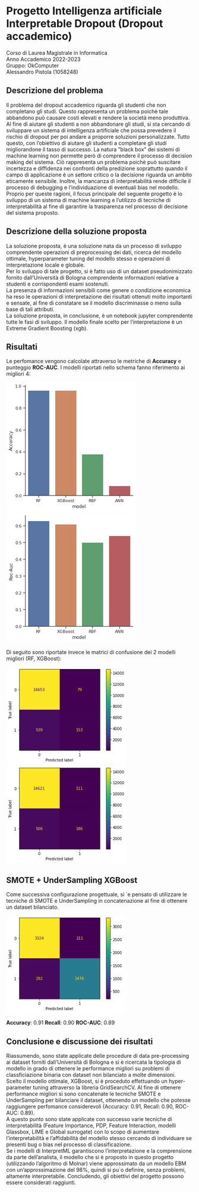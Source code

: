 # Progetto Intelligenza artificiale  Interpretable Dropout (Dropout  accademico)

Corso di Laurea Magistrale in Informatica  
Anno Accademico 2022-2023  
Gruppo:  OkComputer  
Alessandro Pistola (1058248)

## Descrizione del problema
Il problema del dropout accademico riguarda gli studenti che non completano gli studi. Questo rappresenta un problema poichè tale abbandono può causare costi elevati e rendere la società meno produttiva.  Al fine di aiutare gli studenti a non abbandonare gli studi, si sta cercando di sviluppare un sistema di intelligenza artificiale che possa prevedere il rischio di dropout per poi andare a proporre soluzioni personalizzate. Tutto questo, con l’obiettivo di aiutare gli studenti a completare gli studi migliorandone il tasso di successo.
La natura ”black box” dei sistemi di machine learning non permette però di comprendere il processo di decision making del sistema.
Ciò rappresenta un problema poichè può suscitare incertezza e diffidenza nei confronti della predizione soprattutto quando il campo di applicazione è un settore critico o la decisione riguarda un ambito eticamente sensibile.
Inoltre, la mancanza di interpretabilità rende difficile il processo di debugging e l’individuazione di eventuali bias nel modello.
Proprio per queste ragioni, il focus principale del seguente progetto è lo sviluppo di un sistema di machine learning e l’utilizzo di tecniche di interpretabilità al fine di garantire la trasparenza nel processo di decisione del sistema proposto.

## Descrizione della soluzione proposta
La soluzione proposta, è una soluzione nata da un processo di sviluppo comprendente operazioni di preprocessing dei dati, ricerca del modello ottimale, hyperparameter tuning del modello stesso e operazioni di interpretazione locale e globale.  
Per lo sviluppo di tale progetto, si è fatto uso di un dataset pseudonimizzato fornito  dall’Università di Bologna comprendente informazioni relative a studenti e corrispondenti esami sostenuti.  
La presenza di informazioni sensibili come genere o condizione economica ha reso le operazioni di interpretazione dei risultati ottenuti molto importanti e sensate, al fine di constatare se il modello discriminasse o meno sulla base di tali attributi.  
La soluzione proposta, in conclusione, è un notebook jupyter comprendente tutte le fasi di sviluppo. Il modello finale scelto per l’interpretazione è un Extreme Gradient Boosting (xgb).

## Risultati
Le perfomance vengono calcolate attraverso le metriche di **Accuracy** e punteggio **ROC-AUC**. 
I modelli riportati nello schema fanno riferimento ai migliori 4:

![Accuracy per i migliori 4 modelli](/readmeAssets/accuracy_4.png "Accuracy per i migliori 4 modelli")
![Roc-auc score per i migliori 4 modelli](/readmeAssets/roc_auc_4.png "ROC-AUC per i migliori 4 modelli")

Di seguito sono riportate invece le matrici di confusione dei 2 modelli migliori (RF, XGBoost):

![Matrice di confusione per XGBoost](/readmeAssets/confmat_xgboost.png "Matrice di confusione per XGBoost")
![Matrice di confusione per RF](/readmeAssets/confmat_rf.png "Matrice di confusione per RF")

## SMOTE + UnderSampling XGBoost
Come successiva configurazione progettuale, si `e pensato di utilizzare le tecniche di SMOTE e UnderSampling in concatenazione al fine di ottenere un dataset bilanciato.

![Matrice di confusione per XGBoost + smote + undersampling](/readmeAssets/xgboost_smote.png "Matrice di confusione per XGBoost + smote + undersampling")

**Accuracy**: 0.91
**Recall**: 0.90
**ROC-AUC**: 0.89

## Conclusione e discussione dei risultati
Riassumendo, sono state applicate delle procedure di data pre-processing ai dataset  forniti dall’Università di Bologna e si è ricercata la tipologia di modello in grado di  ottenere le performance migliori su problemi di classficiazione binaria con dataset  non bilanciato a molte dimensioni.  
Scelto il modello ottimale, XGBoost, si è proceduto effettuando un hyper-parameter  tuning attraverso la libreria GridSearchCV. Al fine di ottenere performance migliori  si sono concatenate le tecniche SMOTE e UnderSampling per bilanciare il dataset,  ottenendo un modello che potesse raggiungere perfomance considerevoli (Accuracy:  0.91, Recall: 0.90, ROC-AUC: 0.89).  
A questo punto sono state applicate con successo varie tecniche di interpretabilità (Feature Importance, PDP, Feature Interaction, modelli Glassbox, LIME e Global  surrogate) con lo scopo di aumentare l’interpretabilità e l’affidabilità del modello  stesso cercando di individuare se presenti bug o bias nel processo di classificazione.  
Se i modelli di InterpretML garantiscono l’interpretazione e la comprensione da  parte dell’analista, il modello che si è proposto in questo progetto (utilizzando  l’algoritmo di Molnar) viene approssimato da un modello EBM con  un’approssimazione del 98%, quindi si pu`o definire, senza problemi, altamente interpretabile. Concludendo, gli obiettivi del progetto possono essere considerati raggiunti.

